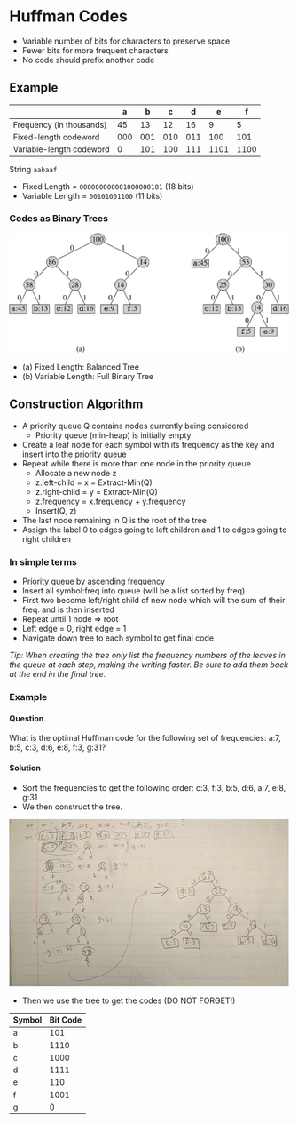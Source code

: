 Huffman Codes
=============
* Variable number of bits for characters to preserve space
* Fewer bits for more frequent characters
* No code should prefix another code

## Example
|     | a   | b   | c   | d   | e   | f   |
| --- | --- | --- | --- | --- | --- | --- |
| Frequency (in thousands) | 45 | 13 | 12 | 16 | 9 | 5 |
| Fixed-length codeword | 000 | 001 | 010 | 011 | 100 | 101 |
| Variable-length codeword | 0 | 101 | 100 | 111 | 1101 | 1100 |

String `aabaaf`
* Fixed Length = `000000000001000000101` (18 bits)
* Variable Length = `00101001100` (11 bits)

### Codes as Binary Trees
![img](./img/example-1-bt.jpg)
* (a) Fixed Length: Balanced Tree
* (b) Variable Length: Full Binary Tree

## Construction Algorithm
* A priority queue Q contains nodes currently being considered
    * Priority queue (min-heap) is initially empty
* Create a leaf node for each symbol with its frequency as the key and insert into the priority queue
* Repeat while there is more than one node in the priority queue
    * Allocate a new node z
    * z.left-child = x = Extract-Min(Q)
    * z.right-child = y = Extract-Min(Q)
    * z.frequency = x.frequency + y.frequency
    * Insert(Q, z)
* The last node remaining in Q is the root of the tree
* Assign the label 0 to edges going to left children and 1 to edges
going to right children

### In simple terms
* Priority queue by ascending frequency
* Insert all symbol:freq into queue (will be a list sorted by freq)
* First two become left/right child of new node which will the sum of their freq. and is then inserted
* Repeat until 1 node => root
* Left edge = 0, right edge = 1
* Navigate down tree to each symbol to get final code

*Tip: When creating the tree only list the frequency numbers of the leaves in the queue at each step, making the writing faster. Be sure to add them back at the end in the final tree.*

### Example
#### Question
What is the optimal Huffman code for the following set of frequencies: a:7, b:5, c:3, d:6, e:8, f:3, g:31?
#### Solution
* Sort the frequencies to get the following order: c:3, f:3, b:5, d:6, a:7, e:8, g:31
* We then construct the tree.

![img](./img/example-2-bt.jpg)

* Then we use the tree to get the codes (DO NOT FORGET!)

| Symbol | Bit Code |
| --- | --- |
| a | 101 |
| b | 1110 |
| c | 1000 |
| d | 1111 |
| e | 110 |
| f | 1001 |
| g | 0 |
